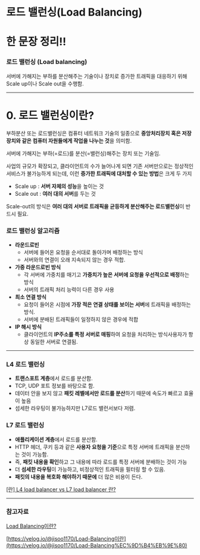 # 로드 밸런싱(Load Balancing)

# 한 문장 정리‼️

### 로드 밸런싱 (Load balancing)

서버에 가해지는 부하를 분산해주는 기술이나 장치로 증가한 트래픽을 대응하기 위해 Scale up이나 Scale out을 수행함.

---

# 0. 로드 밸런싱이란?

부하분산 또는 로드밸런싱은 컴퓨터 네트워크 기술의 일종으로 **중앙처리장치 혹은 저장장치와 같은 컴퓨터 자원들에게 작업을 나누는 것**을 의미함.

서버에 가해지는 부하(=로드)를 분산(=밸런싱)해주는 장치 또는 기술임.

사업의 규모가 확장되고, 클라이언트의 수가 늘어나게 되면 기존 서버만으로는 정상적인 서비스가 불가능하게 되는데, 이런 **증가한 트래픽에 대처할 수 있는 방법**은 크게 두 가지

- Scale up : **서버 자체의 성능**을 높이는 것
- Scale out : **여러 대의 서버**를 두는 것

Scale-out의 방식은 **여러 대의 서버로 트래픽을 균등하게 분산해주는 로드밸런싱**이 반드시 필요.

### 로드 밸런싱 알고리즘

- **라운드로빈**
    - 서버에 들어온 요청을 순서대로 돌아가며 배정하는 방식
    - 서버와의 연결이 오래 지속되지 않는 경우 적합.
- **가중 라운드로빈 방식**
    - 각 서버에 가중치를 매기고 **가중치가 높은 서버에 요청을 우선적으로 배정**하는 방식
    - 서버의 트래픽 처리 능력이 다른 경우 사용
- **최소 연결 방식**
    - 요청이 들어온 시점에 **가장 적은 연결 상태를 보이는 서버**에 트래픽을 배정하는 방식.
    - 서버에 분배된 트래픽들이 일정하지 않은 경우에 적합
- **IP 해시 방식**
    - 클라이언트의 **IP주소를 특정 서버로 매핑**하여 요청을 처리하는 방식사용자가 항상 동일한 서버로 연결됨.

---

### L4 로드 밸런싱

- **트랜스포트 계층**에서 로드를 분산함.
- TCP, UDP 포트 정보를 바탕으로 함.
- 데이터 안을 보지 않고 **패킷 레벨에서만 로드를 분산**하기 때문에 속도가 빠르고 효율이 높음
- 섬세한 라우팅이 불가능하지만 L7로드 밸런서보다 저렴.

### L7 로드 밸런싱

- **애플리케이션 계층**에서 로드를 분산함.
- HTTP 헤더, 쿠키 등과 같은 **사용자 요청을 기준**으로 특정 서버에 트래픽을 분산하는 것이 가능함.
- 즉, **패킷 내용을 확인**하고 그 내용에 따라 로드를 특정 서버에 분배하는 것이 가능
- 더 **섬세한 라우팅**이 가능하고, 비정상적인 트래픽을 필터링 할 수 있음.
- **패킷의 내용을 복호화 해야하기 때문에** 더 많은 비용이 든다.

[[란] L4 load balancer vs L7 load balancer 란?](https://velog.io/@makeitcloud/%EB%9E%80-L4-load-balancer-vs-L7-load-balancer-%EB%9E%80)

---

### 참고자료

[Load Balancing이란?](https://velog.io/@jisoo1170/Load-Balancing%EC%9D%B4%EB%9E%80)

[https://velog.io/@jisoo1170/Load-Balancing이란](https://velog.io/@jisoo1170/Load-Balancing%EC%9D%B4%EB%9E%80)